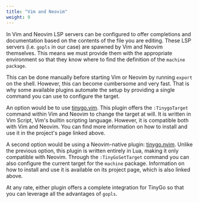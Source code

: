 ```yaml
---
title: "Vim and Neovim"
weight: 9
---
```


In Vim and Neovim LSP servers can be configured to offer completions and documentation based on the contents of the file you are editing.
These LSP servers (i.e. `gopls` in our case) are spawned by Vim and Neovim themselves. This means we must provide them with the appropriate
environment so that they know where to find the definition of the `machine package`.

This can be done manually before starting Vim or Neovim by running `export` on the shell. However, this can become cumbersome and very
fast. That is why some available plugins automate the setup by providing a single command you can use to configure the target.

An option would be to use [tinygo.vim](https://github.com/sago35/tinygo.vim). This plugin offers the `:TinygoTarget` command within
Vim and Neovim to change the target at will. It is written in Vim Script, Vim's builtin scripting language. However, it is compatible
both with Vim and Neovim. You can find more information on how to install and use it in the project's page linked above.

A second option would be using a Neovim-native plugin: [tinygo.nvim](https://github.com/pcolladosoto/tinygo.nvim). Unlike the previous
option, this plugin is written entirely in Lua, making it only compatible with Neovim. Through the `:TinyGoSetTarget` command you
can also configure the current target for the `machine` package. Information on how to install and use it is available on its project
page, which is also linked above.

At any rate, either plugin offers a complete integration for TinyGo so that you can leverage all the advantages of `gopls`.
